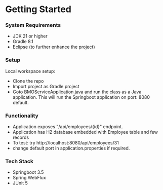 # Getting Started

### System Requirements

* JDK 21 or higher
* Gradle 8.1
* Eclipse (to further enhance the project)


### Setup
Local workspace setup:

* Clone the repo
* Import project as Gradle project
* Goto BMOServiceApplication.java and run the class as a Java application. This will run the Springboot application on port: 8080 default.

### Functionality

* Application exposes "/api/employees/{id}" endpoint. 
* Application has H2 database embedded with Employee table and few records
* To test: try http://localhost:8080/api/employees/31
* change default port in application.properties if required.
  
### Tech Stack
* Springboot 3.5
* Spring WebFlux
* JUnit 5
